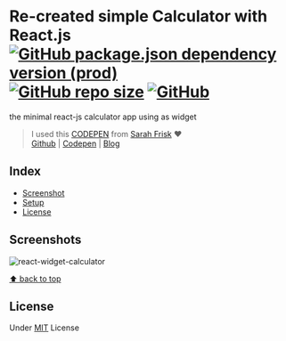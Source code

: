 # Re-created simple Calculator with React.js [![GitHub package.json dependency version (prod)](https://img.shields.io/github/package-json/dependency-version/miko-github/calculator-with-react/react)](https://github.com/facebook/react) [![GitHub repo size](https://img.shields.io/github/repo-size/miko-github/calculator-with-react)](#) [![GitHub](https://img.shields.io/github/license/miko-github/calculator-with-react)](./LICENSE)

the minimal react-js calculator app using as widget

> I used this [CODEPEN](https://codepen.io/sfrisk/pen/BymJer?editors=0100 "Apple's Calculator") from [Sarah Frisk](https://codepen.io/sfrisk '@sfrisk on codepen') :heart:\
> [Github](https://github.com/sfrisk "sarah frisk on github") | [Codepen](https://codepen.io/sfrisk '@sfrisk on codepen') | [Blog](https://sarahfrisk.com/ "sarah frisk website")
> 
## Index

-   [Screenshot](#screenshots)
-   [Setup](./setup.md)
-   [License](#license)

## Screenshots

![react-widget-calculator](./screenshots/screenshot.png)

[⬆️ back to top](#index)


## License
Under [MIT](./LICENSE) License
